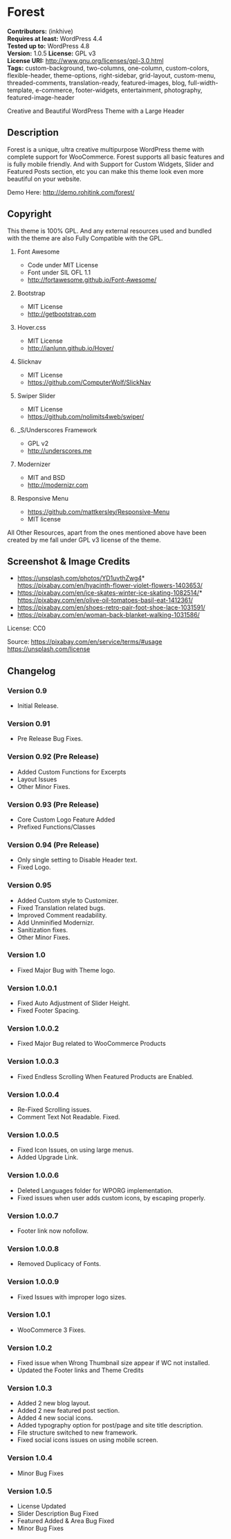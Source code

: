 # Forest

**Contributors:** (inkhive)  
**Requires at least:** WordPress 4.4  
**Tested up to:** WordPress 4.8  
**Version:** 1.0.5
**License:** GPL v3  
**License URI:** http://www.gnu.org/licenses/gpl-3.0.html  
**Tags:** custom-background, two-columns, one-column, custom-colors, flexible-header, theme-options, right-sidebar, grid-layout, custom-menu, threaded-comments, translation-ready, featured-images, blog, full-width-template, e-commerce, footer-widgets, entertainment, photography, featured-image-header

Creative and Beautiful WordPress Theme with a Large Header

## Description

Forest is a unique, ultra creative multipurpose WordPress theme with complete support for WooCommerce. Forest supports all basic features and is fully mobile friendly. And with Support for Custom Widgets, Slider and Featured Posts section, etc you can make this theme look even more beautiful on your website. 

Demo Here: http://demo.rohitink.com/forest/


## Copyright


This theme is 100% GPL. And any external resources used and bundled with the theme are also Fully Compatible with the GPL.

1. Font Awesome
	- Code under MIT License
	- Font under SIL OFL 1.1 
	- http://fortawesome.github.io/Font-Awesome/
	
2. Bootstrap
	- MIT License
	- http://getbootstrap.com
	
3. Hover.css
	- MIT License
	- http://ianlunn.github.io/Hover/
	
4. Slicknav
	- MIT License
	- https://github.com/ComputerWolf/SlickNav

5. Swiper Slider
	- MIT License
	- https://github.com/nolimits4web/swiper/			
	
7. _S/Underscores Framework
	- GPL v2
	- http://underscores.me

7. Modernizer 			
	- MIT and BSD
	- http://modernizr.com
	
8. Responsive Menu
	- https://github.com/mattkersley/Responsive-Menu
	- MIT license
	
All Other Resources, apart from the ones mentioned above have been created by me fall under GPL v3 license of the theme.	

## Screenshot & Image Credits

* https://unsplash.com/photos/YD1uvthZwg4* https://pixabay.com/en/hyacinth-flower-violet-flowers-1403653/
* https://pixabay.com/en/ice-skates-winter-ice-skating-1082514/* https://pixabay.com/en/olive-oil-tomatoes-basil-eat-1412361/
* https://pixabay.com/en/shoes-retro-pair-foot-shoe-lace-1031591/
* https://pixabay.com/en/woman-back-blanket-walking-1031586/

License: CC0

Source: https://pixabay.com/en/service/terms/#usage
	    https://unsplash.com/license

## Changelog

 ### Version 0.9

 * Initial Release.
	
 ### Version 0.91
     
 * Pre Release Bug Fixes.	

 ### Version 0.92 (Pre Release)
     	
 * Added Custom Functions for Excerpts
 * Layout Issues
 * Other Minor Fixes.
	
 ### Version 0.93 (Pre Release)
     
 * Core Custom Logo Feature Added
 * Prefixed Functions/Classes
	
 ### Version 0.94 (Pre Release)
     
 * Only single setting to Disable Header text.
 * Fixed Logo.
	
 ### Version 0.95
     
 * Added Custom style to Customizer.
 * Fixed Translation related bugs.
 * Improved Comment readability.
 * Add Unminified Modernizr.
 * Sanitization fixes.
 * Other Minor Fixes.
	
 ### Version 1.0
 
 * Fixed Major Bug with Theme logo.
	
 ### Version 1.0.0.1
    
 * Fixed Auto Adjustment of Slider Height.
 * Fixed Footer Spacing.
	
 ### Version 1.0.0.2

 * Fixed Major Bug related to WooCommerce Products

 ### Version 1.0.0.3

 * Fixed Endless Scrolling When Featured Products are Enabled.

 ### Version 1.0.0.4
 
 * Re-Fixed Scrolling issues.
 * Comment Text Not Readable. Fixed.

 ### Version 1.0.0.5

 * Fixed Icon Issues, on using large menus.
 * Added Upgrade Link.
 
 ### Version 1.0.0.6
 
 * Deleted Languages folder for WPORG implementation.
 * Fixed issues when user adds custom icons, by escaping properly.
 
 ### Version 1.0.0.7
 
 * Footer link now nofollow.
 
 ### Version 1.0.0.8
 
 * Removed Duplicacy of Fonts.
 
 ### Version 1.0.0.9	

 * Fixed Issues with improper logo sizes.
 
 ### Version 1.0.1
 
 * WooCommerce 3 Fixes.
 
 ### Version 1.0.2
 
 * Fixed issue when Wrong Thumbnail size appear if WC not installed.
 * Updated the Footer links and Theme Credits
 
 ### Version 1.0.3
 
 * Added 2 new blog layout.
 * Added 2 new featured post section.
 * Added 4 new social icons.
 * Added typography option for post/page and site title description.
 * File structure switched to new framework.
 * Fixed social icons issues on using mobile screen.
 
 ### Version 1.0.4
  
 * Minor Bug Fixes
  
 ### Version 1.0.5

 * License Updated
 * Slider Description Bug Fixed
 * Featured Added & Area Bug Fixed
 * Minor Bug Fixes